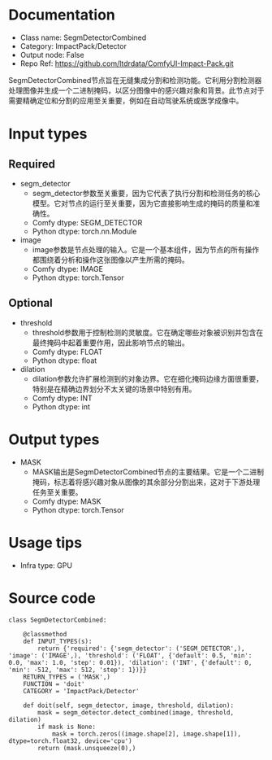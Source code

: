 # Documentation
- Class name: SegmDetectorCombined
- Category: ImpactPack/Detector
- Output node: False
- Repo Ref: https://github.com/ltdrdata/ComfyUI-Impact-Pack.git

SegmDetectorCombined节点旨在无缝集成分割和检测功能。它利用分割检测器处理图像并生成一个二进制掩码，以区分图像中的感兴趣对象和背景。此节点对于需要精确定位和分割的应用至关重要，例如在自动驾驶系统或医学成像中。

# Input types
## Required
- segm_detector
    - segm_detector参数至关重要，因为它代表了执行分割和检测任务的核心模型。它对节点的运行至关重要，因为它直接影响生成的掩码的质量和准确性。
    - Comfy dtype: SEGM_DETECTOR
    - Python dtype: torch.nn.Module
- image
    - image参数是节点处理的输入。它是一个基本组件，因为节点的所有操作都围绕着分析和操作这张图像以产生所需的掩码。
    - Comfy dtype: IMAGE
    - Python dtype: torch.Tensor
## Optional
- threshold
    - threshold参数用于控制检测的灵敏度。它在确定哪些对象被识别并包含在最终掩码中起着重要作用，因此影响节点的输出。
    - Comfy dtype: FLOAT
    - Python dtype: float
- dilation
    - dilation参数允许扩展检测到的对象边界。它在细化掩码边缘方面很重要，特别是在精确边界划分不太关键的场景中特别有用。
    - Comfy dtype: INT
    - Python dtype: int

# Output types
- MASK
    - MASK输出是SegmDetectorCombined节点的主要结果。它是一个二进制掩码，标志着将感兴趣对象从图像的其余部分分割出来，这对于下游处理任务至关重要。
    - Comfy dtype: MASK
    - Python dtype: torch.Tensor

# Usage tips
- Infra type: GPU

# Source code
```
class SegmDetectorCombined:

    @classmethod
    def INPUT_TYPES(s):
        return {'required': {'segm_detector': ('SEGM_DETECTOR',), 'image': ('IMAGE',), 'threshold': ('FLOAT', {'default': 0.5, 'min': 0.0, 'max': 1.0, 'step': 0.01}), 'dilation': ('INT', {'default': 0, 'min': -512, 'max': 512, 'step': 1})}}
    RETURN_TYPES = ('MASK',)
    FUNCTION = 'doit'
    CATEGORY = 'ImpactPack/Detector'

    def doit(self, segm_detector, image, threshold, dilation):
        mask = segm_detector.detect_combined(image, threshold, dilation)
        if mask is None:
            mask = torch.zeros((image.shape[2], image.shape[1]), dtype=torch.float32, device='cpu')
        return (mask.unsqueeze(0),)
```
